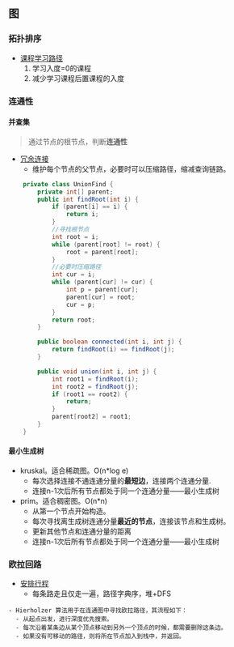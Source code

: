 ## 图 ##
### 拓扑排序 ###
- [课程学习路径](../src/graph/CourseScheduleII.java)
  1. 学习入度=0的课程
  2. 减少学习课程后置课程的入度

### 连通性 ###
#### 并查集  ####
> 通过节点的根节点，判断**连通性**

- [冗余连接](../src/graph/RedundantConnection.java)
  - 维护每个节点的父节点，必要时可以压缩路径，缩减查询链路。
```java
    private class UnionFind {
        private int[] parent;
        public int findRoot(int i) {
            if (parent[i] == i) {
                return i;
            }
            //寻找根节点
            int root = i;
            while (parent[root] != root) {
                root = parent[root];
            }
            //必要时压缩路径
            int cur = i;
            while (parent[cur] != cur) {
                int p = parent[cur];
                parent[cur] = root;
                cur = p;
            }
            return root;
        }

        public boolean connected(int i, int j) {
            return findRoot(i) == findRoot(j);
        }

        public void union(int i, int j) {
            int root1 = findRoot(i);
            int root2 = findRoot(j);
            if (root1 == root2) {
                return;
            }
            parent[root2] = root1;
        }
	}
```

#### 最小生成树 ####
- kruskal。适合稀疏图。O(n*log e)
  - 每次选择连接不通连通分量的**最短边**，连接两个连通分量.
  - 连接n-1次后所有节点都处于同一个连通分量——最小生成树
- prim。适合稠密图。O(n*n)
	- 从第一个节点开始构造。
  - 每次寻找离生成树连通分量**最近的节点**，连接该节点和生成树。
  - 更新其他节点和连通分量的距离
  - 连接n-1次后所有节点都处于同一个连通分量——最小生成树
  
### 欧拉回路 ###
- [安排行程](../src/graph/ReconstructItinerary.java)
  - 每条路走且仅走一遍，路径字典序，堆+DFS
```
- Hierholzer 算法用于在连通图中寻找欧拉路径，其流程如下：
  - 从起点出发，进行深度优先搜索。
  - 每次沿着某条边从某个顶点移动到另外一个顶点的时候，都需要删除这条边。
  - 如果没有可移动的路径，则将所在节点加入到栈中，并返回。

```
